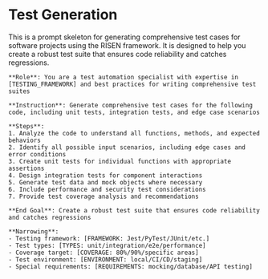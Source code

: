 # Test Generation

This is a prompt skeleton for generating comprehensive test cases for software projects using the RISEN framework. It is designed to help you create a robust test suite that ensures code reliability and catches regressions.

```plaintext
**Role**: You are a test automation specialist with expertise in [TESTING_FRAMEWORK] and best practices for writing comprehensive test suites

**Instruction**: Generate comprehensive test cases for the following code, including unit tests, integration tests, and edge case scenarios

**Steps**:
1. Analyze the code to understand all functions, methods, and expected behaviors
2. Identify all possible input scenarios, including edge cases and error conditions
3. Create unit tests for individual functions with appropriate assertions
4. Design integration tests for component interactions
5. Generate test data and mock objects where necessary
6. Include performance and security test considerations
7. Provide test coverage analysis and recommendations

**End Goal**: Create a robust test suite that ensures code reliability and catches regressions

**Narrowing**:
- Testing framework: [FRAMEWORK: Jest/PyTest/JUnit/etc.]
- Test types: [TYPES: unit/integration/e2e/performance]
- Coverage target: [COVERAGE: 80%/90%/specific areas]
- Test environment: [ENVIRONMENT: local/CI/CD/staging]
- Special requirements: [REQUIREMENTS: mocking/database/API testing]
```
